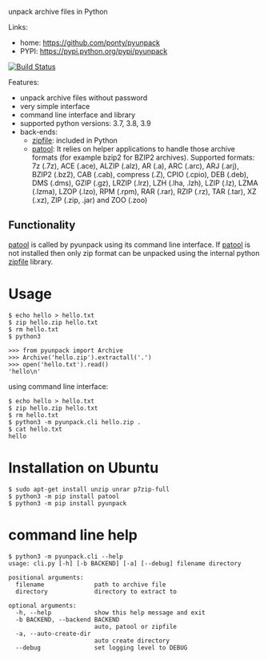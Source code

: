 unpack archive files in Python

Links:
 * home: https://github.com/ponty/pyunpack
 * PYPI: https://pypi.python.org/pypi/pyunpack

[![Build Status](https://travis-ci.org/ponty/pyunpack.svg?branch=master)](https://travis-ci.org/ponty/pyunpack)

Features:
 - unpack archive files without password
 - very simple interface
 - command line interface and library
 - supported python versions: 3.7, 3.8, 3.9
 - back-ends: 
    * [zipfile][2]: included in Python
    * [patool][1]: 
      It relies on helper applications to handle those archive formats 
      (for example bzip2 for BZIP2 archives).
      Supported formats:
      7z (.7z), ACE (.ace), ALZIP (.alz), AR (.a), ARC (.arc), ARJ (.arj), 
      BZIP2 (.bz2), CAB (.cab), compress (.Z), CPIO (.cpio), DEB (.deb), 
      DMS (.dms), GZIP (.gz), LRZIP (.lrz), LZH (.lha, .lzh), LZIP (.lz), 
      LZMA (.lzma), LZOP (.lzo), RPM (.rpm), RAR (.rar), RZIP (.rz), 
      TAR (.tar), XZ (.xz), ZIP (.zip, .jar) and ZOO (.zoo)  
 

Functionality
-------------

[patool][1] is called by pyunpack using its command line interface.
If [patool][1] is not installed then only zip format can be unpacked
using the internal python [zipfile][2] library.

 
Usage
=====

```console
$ echo hello > hello.txt
$ zip hello.zip hello.txt
$ rm hello.txt
$ python3
```
```pycon
>>> from pyunpack import Archive
>>> Archive('hello.zip').extractall('.')
>>> open('hello.txt').read()
'hello\n'
```

using command line interface:

```console
$ echo hello > hello.txt
$ zip hello.zip hello.txt
$ rm hello.txt
$ python3 -m pyunpack.cli hello.zip .
$ cat hello.txt
hello
```

Installation on Ubuntu
======================

```console
$ sudo apt-get install unzip unrar p7zip-full
$ python3 -m pip install patool
$ python3 -m pip install pyunpack
```


command line help
==================

<!-- embedme doc/gen/python3_-m_pyunpack.cli_--help.txt -->
```console
$ python3 -m pyunpack.cli --help
usage: cli.py [-h] [-b BACKEND] [-a] [--debug] filename directory

positional arguments:
  filename              path to archive file
  directory             directory to extract to

optional arguments:
  -h, --help            show this help message and exit
  -b BACKEND, --backend BACKEND
                        auto, patool or zipfile
  -a, --auto-create-dir
                        auto create directory
  --debug               set logging level to DEBUG
```


[1]: http://pypi.python.org/pypi/patool
[2]: http://docs.python.org/library/zipfile.html
